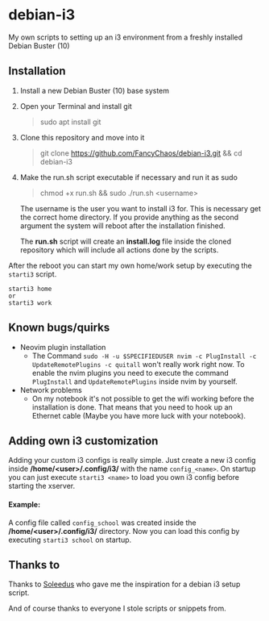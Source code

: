 # debian-i3
My own scripts to setting up an i3 environment from a freshly installed Debian Buster (10)

## Installation

 1. Install a new Debian Buster (10) base system
 2. Open your Terminal and install git
	> sudo apt install git
 3. Clone this repository and move into it
	> git clone https://github.com/FancyChaos/debian-i3.git && cd debian-i3
 4. Make the run.sh script executable if necessary and run it as sudo
	> chmod +x run.sh && sudo ./run.sh \<username>

	The username is the user you want to install i3 for. This is necessary get the correct home directory.
	If you provide anything as the second argument the system will reboot after the installation finished.
	
	The **run.sh** script will create an **install.log** file inside the cloned repository which will include all actions done by the scripts.

After the reboot you can start my own home/work setup by executing the `starti3` script.

    starti3 home
    or
    starti3 work

## Known bugs/quirks
- Neovim plugin installation
	- The Command `sudo -H -u $SPECIFIEDUSER nvim -c PlugInstall -c UpdateRemotePlugins -c quitall` won't really work right now. To enable the nvim plugins you need to execute the command `PlugInstall` and `UpdateRemotePlugins` inside nvim by yourself.
- Network problems
	- On my notebook it's not possible to get the wifi working before the installation is done. That means that you need to hook up an Ethernet cable (Maybe you have more luck with your notebook).


## Adding own i3 customization
Adding your custom i3 configs is really simple. Just create a new i3 config inside **/home/\<user>/.config/i3/** with the name `config_<name>`. On startup you can just execute `starti3 <name>` to load you own i3 config before starting the xserver.

#### Example:
A config file called `config_school` was created inside the **/home/\<user>/.config/i3/** directory.
Now you can load this config by executing `starti3 school` on startup.

## Thanks to
Thanks to [Soleedus](https://github.com/Soleedus/debian-i3gaps) who gave me the inspiration for a debian i3 setup script.

And of course thanks to everyone I stole scripts or snippets from.
